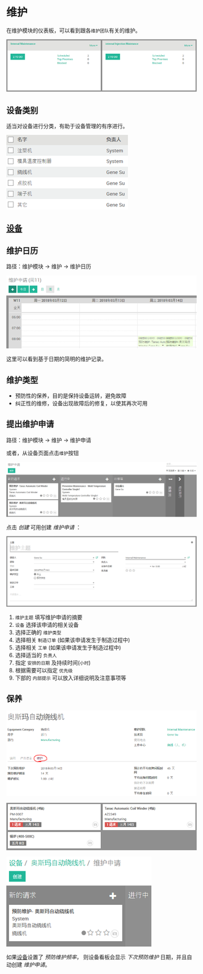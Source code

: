 # 维护

在维护模块的仪表板，可以看到跟各`维护团队`有关的维护。

![仪表板](_images/Maintenance5.PNG)

## 设备类别

适当对设备进行分类，有助于设备管理的有序进行。

![设备类别](_images/equipment9.PNG)

## [设备](equipment.md)

## 维护日历

路径：维护模块 -> 维护 -> 维护日历

![维护日历](_images/Maintenance6.PNG)

这里可以看到基于日期的简明的维护记录。

## 维护类型

* 预防性的保养，目的是保持设备运转，避免故障
* 纠正性的维修，设备出现故障后的修复，以使其再次可用

## 提出维护申请

路径：维护模块 -> 维护 -> 维护申请

或者，从设备页面点击`维护`按钮

![维护申请](_images/equipment8.PNG)

点击 _创建_ 可用创建 _维护申请_ ：

![新建维护申请](_images/Maintenance4.PNG)

1. `维护主题` 填写维护申请的摘要
2. `设备` 选择该申请的相关设备
3. 选择正确的 `维护类型`
4. 选择相关 `制造订单` (如果该申请发生于制造过程中)
5. 选择相关 `工单` (如果该申请发生于制造过程中)
6. 选择适当的 `负责人`
7. 指定 `安排的日期` 及持续时间(`小时`)
8. 根据需要可以指定 `优先级`
9. 下部的 `内部提示` 可以放入详细说明及注意事项等

## 保养

![设备设置：维护](_images/equipment3.PNG)

![设备看板](_images/equipment4.PNG)

![维护申请](_images/equipment7.PNG)

如果[设备](equipment.md)设置了 _预防维护频率_， 则设备看板会显示 _下次预防维护_ 日期，并且自动创建 _维护申请_。
